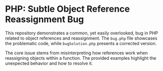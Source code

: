 # PHP: Subtle Object Reference Reassignment Bug

This repository demonstrates a common, yet easily overlooked, bug in PHP related to object references and reassignment.  The `bug.php` file showcases the problematic code, while `bugSolution.php` presents a corrected version.

The core issue stems from misinterpreting how references work when reassigning objects within a function.  The provided examples highlight the unexpected behavior and how to resolve it.